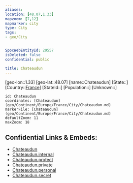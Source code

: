 ```yaml
---
aliases: 
location: [48.07,1.33]
mapzoom: [7,12] 
mapmarker: city 
type: City
tags:
- geo/City


SpocWebEntityId: 29557
isDeleted: false
confidential: public

title: Chateaudun
---
```

[geo-lon::1.33]
[geo-lat::48.07]
[name::Chateaudun]
[State::]
[Country::[France](geo/Continent/Europe/France.md)]
[StateId::]
[Population::]
[Unknown::]


```leaflet
id: Chateaudun
coordinates: [Chateaudun](geo/Continent/Europe/France/City/Chateaudun.md)
markerFile: [Chateaudun](geo/Continent/Europe/France/City/Chateaudun.md)
defaultZoom: 11 
maxZoom: 18
```


## Confidential Links & Embeds: 
- [Chateaudun](../../../../../../_public/geo/Continent/Europe/France/City/Chateaudun.md) 
- [Chateaudun.internal](../../../../../../_internal/geo/Continent/Europe/France/City/Chateaudun.internal.md) 
- [Chateaudun.protect](../../../../../../_protect/geo/Continent/Europe/France/City/Chateaudun.protect.md) 
- [Chateaudun.private](../../../../../../_private/geo/Continent/Europe/France/City/Chateaudun.private.md) 
- [Chateaudun.personal](../../../../../../_personal/geo/Continent/Europe/France/City/Chateaudun.personal.md) 
- [Chateaudun.secret](../../../../../../_secret/geo/Continent/Europe/France/City/Chateaudun.secret.md) 
